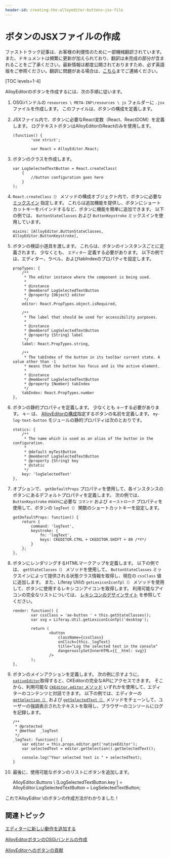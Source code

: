 ```yaml
---
header-id: creating-the-alloyeditor-buttons-jsx-file
---
```


# ボタンのJSXファイルの作成

<p class="alert alert-info"><span class="wysiwyg-color-blue120">ファストトラック記事は、お客様の利便性のために一部機械翻訳されています。また、ドキュメントは頻繁に更新が加えられており、翻訳は未完成の部分が含まれることをご了承ください。最新情報は都度公開されておりますため、必ず英語版をご参照ください。翻訳に問題がある場合は、<a href="mailto:support-content-jp@liferay.com">こちら</a>までご連絡ください。</span></p>

[TOC levels=1-4]

AlloyEditorのボタンを作成するには、次の手順に従います。

1.  OSGiバンドルの `resources \ META-INF\resources \ js` フォルダーに `.jsx` ファイルを作成します。 このファイルは、ボタンの構成を定義します。

2.  JSXファイル内で、ボタンに必要なReact変数（React、ReactDOM）を定義します。 ログテキストボタンはAlloyEditorのReactのみを使用します。
   
        (function() {
                'use strict';
       
                var React = AlloyEditor.React;

3.  ボタンのクラスを作成します。
   
        var LogSelectedTextButton = React.createClass(
            {
                //button configuration goes here
            }
        );

4.  `React.createClass（）` メソッドの構成オブジェクト内で、ボタンに必要な [ミックスイン](/docs/7-1/reference/-/knowledge_base/r/alloyeditor-button-reference-guide#mixins) 指定します。 これらは追加機能を提供し、ボタンにショートカットキーをバインドするなど、ボタンに機能を簡単に追加できます。 以下の例では、 `ButtonStateClasses` および `ButtonKeystroke` ミックスインを使用しています。
   
        mixins: [AlloyEditor.ButtonStateClasses, AlloyEditor.ButtonKeystroke],

5.  ボタンの検証小道具を渡します。 これらは、ボタンのインスタンスごとに定義されます。 少なくとも、 `エディター` 定義する必要があります。 以下の例では、エディター、ラベル、およびtabIndexのプロパティを設定します。
   
        propTypes: {
            /**
             * The editor instance where the component is being used.
             * 
             * @instance
             * @memberof LogSelectedTextButton
             * @property {Object} editor
             */
            editor: React.PropTypes.object.isRequired,
       
            /**
             * The label that should be used for accessibility purposes.
             * 
             * @instance
             * @memberof LogSelectedTextButton
             * @property {String} label
             */
            label: React.PropTypes.string,
       
            /**
             * The tabIndex of the button in its toolbar current state. A value other than -1
             * means that the button has focus and is the active element.
             * 
             * @instance
             * @memberof LogSelectedTextButton
             * @property {Number} tabIndex
             */
            tabIndex: React.PropTypes.number
        },

6.  ボタンの静的プロパティを定義します。 少なくとも `キー`する必要があります。 `キー` は、 [AlloyEditorの構成](/docs/7-1/tutorials/-/knowledge_base/t/adding-buttons-to-alloyeditor-toolbars)指定するボタンの名前を定義します。 `my-log-text-button` モジュールの静的プロパティは次のとおりです。
   
        statics: {
            /**
             * The name which is used as an alias of the button in the configuration.
             * 
             * @default myTestButton
             * @memberof LogSelectedTextButton
             * @property {String} key
             * @static
             */
            key: 'logSelectedText'
        },

7.  オプションで、 `getDefaultProps` プロパティを使用して、各インスタンスのボタンにあるデフォルトプロパティを定義します。 次の例では、 `ButtonKeystroke` mixinに必要な `コマンド` および `キーストローク` プロパティを使用して、ボタンの `logText（）` 関数のショートカットキーを設定します。
   
        getDefaultProps: function() {
            return {
                command: 'logText',
                keystroke: {
                    fn: 'logText',
                    keys: CKEDITOR.CTRL + CKEDITOR.SHIFT + 89 /*Y*/
                }
            };
        },

8.  ボタンにレンダリングするHTMLマークアップを定義します。 以下の例では、 `getStateClasses（）` メソッドを使用して、 `ButtonStateClasses` ミックスインによって提供される状態クラス情報を取得し、現在の `cssClass` 値に追加します。 また、Liferay Utilの `getLexiconIconTpl（）` メソッドを使用して、ボタンに使用するレキシコンアイコンを取得します。 利用可能なアイコンの完全なリストについては、 [レキシコンのデザインサイト](https://lexicondesign.io/docs/patterns/icons.html#liferay-icon-library) を参照してください。
   
        render: function() {
                var cssClass = 'ae-button ' + this.getStateClasses();
                var svg = Liferay.Util.getLexiconIconTpl('desktop');
       
                return (
                        <button
                            className={cssClass}
                            onClick={this._logText}
                            title="Log the selected text in the console"
                            dangerouslySetInnerHTML={{__html: svg}}
                        />
                );
        },

9.  ボタンのメインアクションを定義します。 次の例に示すように、 [`nativeEditor`](https://alloyeditor.com/api/1.5.0/Core.html#nativeEditor)取得すると、CKEditorの完全なAPIにアクセスできます。 そこから、利用可能な [`CKEditor.editor` メソッド](https://ckeditor.com/docs/ckeditor4/latest/api/CKEDITOR_editor.html#methods) いずれかを使用して、エディターのコンテンツと対話できます。 以下の例では、エディターの [`getSelection（）`](https://ckeditor.com/docs/ckeditor4/latest/api/CKEDITOR_editor.html#method-getSelection) および [`getSelectedText（）`](https://ckeditor.com/docs/ckeditor4/latest/api/CKEDITOR_dom_selection.html#method-getSelectedText) メソッドをチェーンして、ユーザーの強調表示されたテキストを取得し、ブラウザーのコンソールにログを記録します。
   
        /**
         * @protected
         * @method  _logText
         */
        _logText: function() {
            var editor = this.props.editor.get('nativeEditor');
            var selectedText = editor.getSelection().getSelectedText();
       
            console.log("Your selected text is " + selectedText);
        }

10. 最後に、使用可能なボタンのリストにボタンを追加します。

    AlloyEditor.Buttons \ [LogSelectedTextButton.key \] = AlloyEditor.LogSelectedTextButton = LogSelectedTextButton;

これでAlloyEditor \のボタンの作成方法がわかりました！

## 関連トピック

[エディターに新しい動作を追加する](/docs/7-1/tutorials/-/knowledge_base/t/adding-new-behavior-to-an-editor)

[AlloyEditorボタンのOSGiバンドルの作成](/docs/7-1/tutorials/-/knowledge_base/t/creating-the-alloyeditor-buttons-osgi-bundle)

[AlloyEditorへのボタンの貢献](/docs/7-1/tutorials/-/knowledge_base/t/contributing-the-button-to-alloyeditor)
